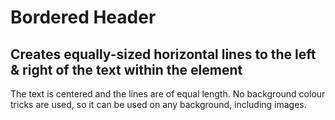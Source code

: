 # Bordered Header

## Creates equally-sized horizontal lines to the left & right of the text within the element

The text is centered and the lines are of equal length. No background colour tricks are used, so it can be used on any background, including images.
